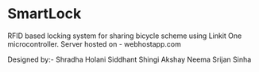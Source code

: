 # SmartLock
RFID based locking system for sharing bicycle scheme using Linkit One microcontroller.
Server hosted on - webhostapp.com

Designed by:-
Shradha Holani
Siddhant Shingi
Akshay Neema
Srijan Sinha
